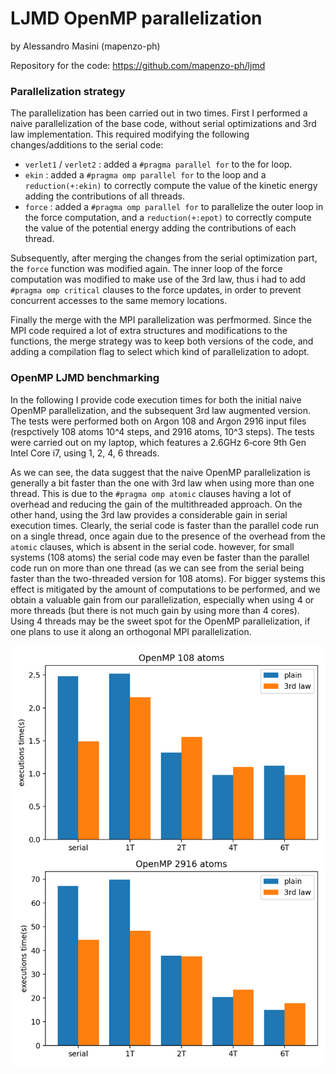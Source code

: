 # LJMD OpenMP parallelization
by Alessandro Masini (mapenzo-ph)

Repository for the code: https://github.com/mapenzo-ph/ljmd

### Parallelization strategy
The parallelization has been carried out in two times. First I performed a naive parallelization of the base code, without serial optimizations and 3rd law implementation. This required modifying the following changes/additions to the serial code:

- `verlet1` / `verlet2` : added a `#pragma parallel for` to the for loop.
- `ekin` : added a `#pragma omp parallel for` to the loop and a `reduction(+:ekin)` to correctly compute the value of the kinetic energy adding the contributions of all threads.
- `force` : added a `#pragma omp parallel for` to parallelize the outer loop in the force computation, and a `reduction(+:epot)` to correctly compute the value of the potential energy adding the contributions of each thread.

Subsequently, after merging the changes from the serial optimization part, the `force` function was modified again. The inner loop of the force computation was modified to make use of the 3rd law, thus i had to add `#pragma omp critical` clauses to the force updates, in order to prevent concurrent accesses to the same memory locations.

Finally the merge with the MPI parallelization was perfmormed. Since the MPI code required a lot of extra structures and modifications to the functions, the merge strategy was to keep both versions of the code, and adding a compilation flag to select which kind of parallelization to adopt.

### OpenMP LJMD benchmarking
In the following I provide code execution times for both the initial naive OpenMP parallelization, and the subsequent 3rd law augmented version. The tests were performed both on Argon 108 and Argon 2916 input files (respctively 108 atoms 10^4 steps, and 2916 atoms, 10^3 steps). The tests were carried out on my laptop, which features a 2.6GHz 6‑core 9th Gen Intel Core i7, using 1, 2, 4, 6 threads.

As we can see, the data suggest that the naive OpenMP parallelization is generally a bit faster than the one with 3rd law when using more than one thread. This is due to the `#pragma omp atomic` clauses having a lot of overhead and reducing the gain of the multithreaded approach. On the other hand, using the 3rd law provides a considerable gain in serial execution times. Clearly, the serial code is faster than the parallel code run on a single thread, once again due to the presence of the overhead from the `atomic` clauses, which is absent in the serial code. however, for small systems (108 atoms) the serial code may even be faster than the parallel code run on more than one thread (as we can see from the serial being faster than the two-threaded version for 108 atoms). For bigger systems this effect is mitigated by the amount of computations to be performed, and we obtain a valuable gain from our parallelization, especially when using 4 or more threads (but there is not much gain by using more than 4 cores). Using 4 threads may be the sweet spot for the OpenMP parallelization, if one plans to use it along an orthogonal MPI parallelization.

<img src="figures/openmp_times.png">








